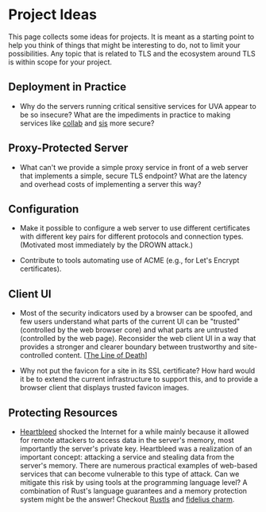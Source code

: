 # Project Ideas

This page collects some ideas for projects.  It is meant as a starting
point to help you think of things that might be interesting to do, not
to limit your possibilities.  Any topic that is related to TLS and the
ecosystem around TLS is within scope for your project.

## Deployment in Practice

- Why do the servers running critical sensitive services for UVA
  appear to be so insecure?  What are the impediments in practice to
  making services like
  [collab](https://www.ssllabs.com/ssltest/analyze.html?d=collab.virginia.edu&latest)
  and
  [sis](https://www.ssllabs.com/ssltest/analyze.html?d=sis.virginia.edu&latest)
  more secure? 

## Proxy-Protected Server

- What can't we provide a simple proxy service in front of a web
  server that implements a simple, secure TLS endpoint?  What are the
  latency and overhead costs of implementing a server this way?

## Configuration

- Make it possible to configure a web server to use different
  certificates with different key pairs for different protocols and
  connection types.  (Motivated most immediately by the DROWN attack.)

- Contribute to tools automating use of ACME (e.g., for Let's Encrypt
  certificates).

## Client UI

- Most of the security indicators used by a browser can be spoofed,
  and few users understand what parts of the current UI can be
  "trusted" (controlled by the web browser core) and what parts are
  untrusted (controlled by the web page).  Reconsider the web client
  UI in a way that provides a stronger and clearer boundary between
  trustworthy and site-controlled content.  [[The Line of
  Death](https://textslashplain.com/2017/01/14/the-line-of-death/)]

- Why not put the favicon for a site in its SSL certificate?  How hard
  would it be to extend the current infrastructure to support this,
  and to provide a browser client that displays trusted favicon
  images.
  
## Protecting Resources
- [Heartbleed](http://heartbleed.com/) shocked the Internet for a while mainly because it allowed for remote attackers to access data in the server's memory, most importantly the server's private key. Heartbleed was a realization of an important concept: attacking a service and stealing data from the server's memory. There are numerous practical examples of web-based services that can become vulnerable to this type of attack. Can we mitigate this risk by using tools at the programming language level? A combination of Rust's language guarantees and a memory protection system might be the answer! Checkout [Rustls](https://github.com/ctz/rustls) and [fidelius charm](https://github.com/halmohri/fc).  
